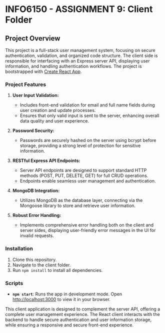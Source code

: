 # INFO6150 - ASSIGNMENT 9: Client Folder

## Project Overview

This project is a full-stack user management system, focusing on secure authentication, validation, and organized code structure. The client side is responsible for interfacing with an Express server API, displaying user information, and handling authentication workflows. The project is bootstrapped with [Create React App](https://github.com/facebook/create-react-app).

### Project Features

1. **User Input Validation:**

   - Includes front-end validation for email and full name fields during user creation and update processes.
   - Ensures that only valid input is sent to the server, enhancing overall data quality and user experience.

2. **Password Security:**

   - Passwords are securely hashed on the server using bcrypt before storage, providing a strong level of protection for sensitive information.

3. **RESTful Express API Endpoints:**

   - Server API endpoints are designed to support standard HTTP methods (POST, PUT, DELETE, GET) for full CRUD operations.
   - Endpoints enable seamless user management and authentication.

4. **MongoDB Integration:**

   - Utilizes MongoDB as the database layer, connecting via the Mongoose library to store and retrieve user information.

5. **Robust Error Handling:**
   - Implements comprehensive error handling both on the client and server sides, displaying user-friendly error messages in the UI for invalid requests.

### Installation

1. Clone this repository.
2. Navigate to the client folder.
3. Run `npm install` to install all dependencies.

### Scripts

- **`npm start`**: Runs the app in development mode. Open [http://localhost:3000](http://localhost:3000) to view it in your browser.

This client application is designed to complement the server API, offering a complete user management experience. The React client interacts with the backend to handle secure authentication and user information storage, while ensuring a responsive and secure front-end experience.
